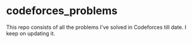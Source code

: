 # codeforces_problems
This repo consists of all the problems I've solved in Codeforces till date. I keep on updating it.
